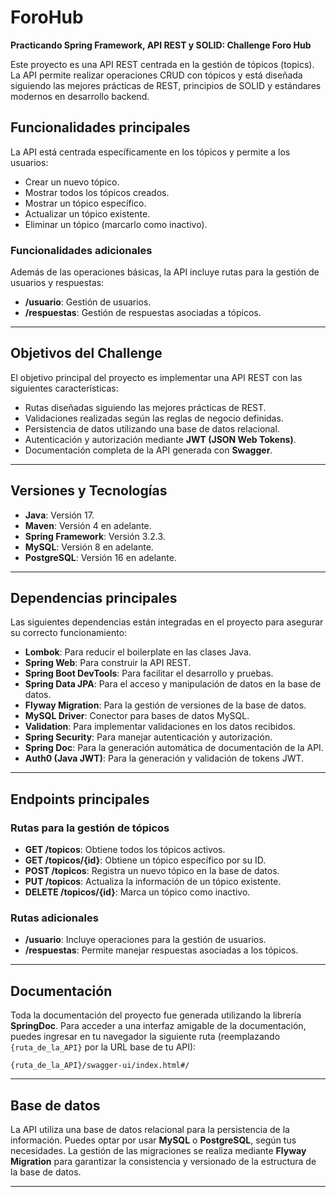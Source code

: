 # ForoHub

**Practicando Spring Framework, API REST y SOLID: Challenge Foro Hub**

Este proyecto es una API REST centrada en la gestión de tópicos (topics). La API permite realizar operaciones CRUD con tópicos y está diseñada siguiendo las mejores prácticas de REST, principios de SOLID y estándares modernos en desarrollo backend.

## Funcionalidades principales

La API está centrada específicamente en los tópicos y permite a los usuarios:

- Crear un nuevo tópico.
- Mostrar todos los tópicos creados.
- Mostrar un tópico específico.
- Actualizar un tópico existente.
- Eliminar un tópico (marcarlo como inactivo).

### Funcionalidades adicionales

Además de las operaciones básicas, la API incluye rutas para la gestión de usuarios y respuestas:

- **/usuario**: Gestión de usuarios.
- **/respuestas**: Gestión de respuestas asociadas a tópicos.

---

## Objetivos del Challenge

El objetivo principal del proyecto es implementar una API REST con las siguientes características:

- Rutas diseñadas siguiendo las mejores prácticas de REST.
- Validaciones realizadas según las reglas de negocio definidas.
- Persistencia de datos utilizando una base de datos relacional.
- Autenticación y autorización mediante **JWT (JSON Web Tokens)**.
- Documentación completa de la API generada con **Swagger**.

---

## Versiones y Tecnologías

- **Java**: Versión 17.
- **Maven**: Versión 4 en adelante.
- **Spring Framework**: Versión 3.2.3.
- **MySQL**: Versión 8 en adelante.
- **PostgreSQL**: Versión 16 en adelante.

---

## Dependencias principales

Las siguientes dependencias están integradas en el proyecto para asegurar su correcto funcionamiento:

- **Lombok**: Para reducir el boilerplate en las clases Java.
- **Spring Web**: Para construir la API REST.
- **Spring Boot DevTools**: Para facilitar el desarrollo y pruebas.
- **Spring Data JPA**: Para el acceso y manipulación de datos en la base de datos.
- **Flyway Migration**: Para la gestión de versiones de la base de datos.
- **MySQL Driver**: Conector para bases de datos MySQL.
- **Validation**: Para implementar validaciones en los datos recibidos.
- **Spring Security**: Para manejar autenticación y autorización.
- **Spring Doc**: Para la generación automática de documentación de la API.
- **Auth0 (Java JWT)**: Para la generación y validación de tokens JWT.

---

## Endpoints principales

### Rutas para la gestión de tópicos

- **GET /topicos**: Obtiene todos los tópicos activos.
- **GET /topicos/{id}**: Obtiene un tópico específico por su ID.
- **POST /topicos**: Registra un nuevo tópico en la base de datos.
- **PUT /topicos**: Actualiza la información de un tópico existente.
- **DELETE /topicos/{id}**: Marca un tópico como inactivo.

### Rutas adicionales

- **/usuario**: Incluye operaciones para la gestión de usuarios.
- **/respuestas**: Permite manejar respuestas asociadas a los tópicos.

---

## Documentación

Toda la documentación del proyecto fue generada utilizando la librería **SpringDoc**. Para acceder a una interfaz amigable de la documentación, puedes ingresar en tu navegador la siguiente ruta (reemplazando `{ruta_de_la_API}` por la URL base de tu API):

```
{ruta_de_la_API}/swagger-ui/index.html#/
```

---

## Base de datos

La API utiliza una base de datos relacional para la persistencia de la información. Puedes optar por usar **MySQL** o **PostgreSQL**, según tus necesidades. La gestión de las migraciones se realiza mediante **Flyway Migration** para garantizar la consistencia y versionado de la estructura de la base de datos.

---
